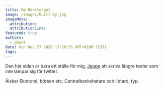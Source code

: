 ```yaml
---
title: Om Börstorget
image: /images/built-by.jpg
imageMeta:
  attribution:
  attributionLink:
featured: true
authors:
  - ghost
date: Sun Dec 27 2020 17:50:55 GMT+0100 (IST)
tags:
---
```


Den här sidan är bara ett ställe för mig, [Jeppe](https://twitter.com/dndjeppe) att skriva längre texter som inte lämpar sig för twitter.

Älskar Ekonomi, börsen etc. Centralbankshatare och libtard, typ. 